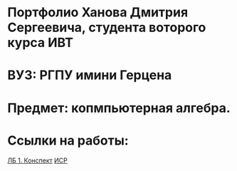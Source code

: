 # Портфолио Ханова Дмитрия Сергеевича, студента воторого курса ИВТ 
# ВУЗ: РГПУ имини Герцена
# Предмет: копмпьютерная алгебра. 

# Ссылки на работы: 

[ЛБ 1. Конспект](https://docs.google.com/document/d/1tLnoCOkHkEWNdbkKzQ3UgUwtJwqSsAY0jJVscFbtn6U/edit?usp=sharing)
[ИСР](https://docs.google.com/document/d/1Ub1TjJLqMEeUvzvFjJu0T3Q0JAWUyojaDS8HKPnxm5Q/edit?usp=sharing)
